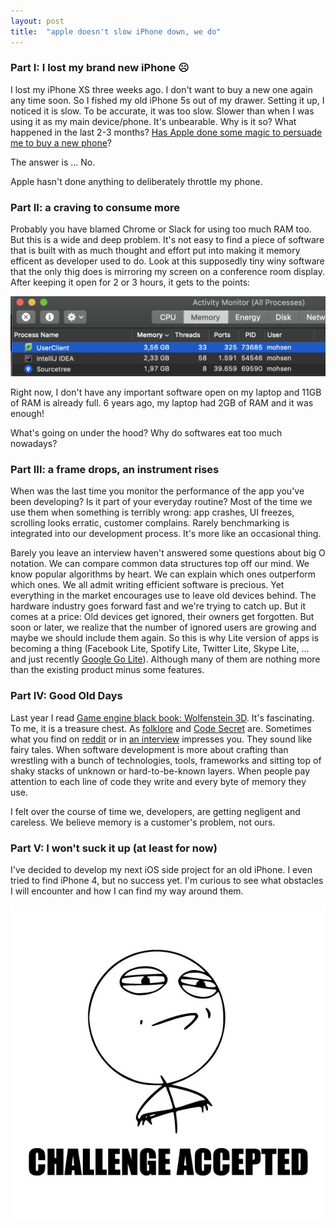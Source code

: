 ```yaml
---
layout: post
title:  "apple doesn't slow iPhone down, we do"
---
```


### Part I: I lost my brand new iPhone ☹️
I lost my iPhone XS three weeks ago. I don't want to buy a new one again any time soon. So I fished my old iPhone 5s out of my drawer. Setting it up, I noticed it is slow. To be accurate, it was too slow. Slower than when I was using it as my main device/phone. It's unbearable. Why is it so? What happened in the last 2-3 months? [Has Apple done some magic to persuade me to buy a new phone](https://webcache.googleusercontent.com/search?q=cache:CNH3hYYmNXEJ:https://www.huffpost.com/entry/apple-new-iphones_n_5967626)?

The answer is ... No.

Apple hasn't done anything to deliberately throttle my phone.

### Part II: a craving to consume more 
Probably you have blamed Chrome or Slack for using too much RAM too. But this is a wide and deep problem. It's not easy to find a piece of software that is built with as much thought and effort put into making it memory efficent as developer used to do. Look at this supposedly tiny winy software that the only thig does is mirroring my screen on a conference room display. After keeping it open for 2 or 3 hours, it gets to the points:

![](https://raw.githubusercontent.com/coybit/coybit.github.io/master/assets/apple_does_not_slow_iphone_down_we_do/activity.png)

Right now, I don't have any important software open on my laptop and 11GB of RAM is already full. 6 years ago, my laptop had 2GB of RAM and it was enough!

What's going on under the hood? Why do softwares eat too much nowadays?

### Part III: a frame drops, an instrument rises 
When was the last time you monitor the performance of the app you've been developing? Is it part of your everyday routine? 
Most of the time we use them when something is terribly wrong: app crashes, UI freezes, scrolling looks erratic, customer complains. Rarely benchmarking is integrated into our development process. It's more like an occasional thing.
 
Barely you leave an interview haven't answered some questions about big O notation. We can compare common data structures top off our mind. We know popular algorithms by heart. We can explain which ones outperform which ones. We all admit writing efficient software is precious. Yet everything in the market encourages use to leave old devices behind. The hardware industry goes forward fast and we're trying to catch up. But it comes at a price: Old devices get ignored, their owners get forgotten.
But soon or later, we realize that the number of ignored users are growing and maybe we should include them again. So this is why Lite version of apps is becoming a thing (Facebook Lite, Spotify Lite, Twitter Lite, Skype Lite, ... and just recently [Google Go Lite](https://play.google.com/store/apps/details?id=com.google.android.apps.searchlite&hl=en)). Although many of them are nothing more than the existing product minus some features.

### Part IV: Good Old Days 
Last year I read [Game engine black book: Wolfenstein 3D](http://fabiensanglard.net/gebbwolf3d/). It's fascinating. To me, it is a treasure chest. As [folklore](https://www.folklore.org/) and [Code Secret](https://www.youtube.com/playlist?list=PLi29TNPrdbwJLiB-VcWSSg-3iNTGJnn_L) are. Sometimes what you find on [reddit](https://www.reddit.com/r/gaming/comments/8ij644/the_bushes_and_clouds_in_super_mario_bros_are_the/) or in [an interview](https://www.theverge.com/2012/4/27/2980806/prince-of-persia-jordan-mechner-narrative-games) impresses you. They sound like fairy tales. When software development is more about crafting than wrestling with a bunch of technologies, tools, frameworks and sitting top of shaky stacks of unknown or hard-to-be-known layers. When people pay attention to each line of code they write and every byte of memory they use. 

I felt over the course of time we, developers, are getting negligent and careless. We believe memory is a customer's problem, not ours. 

### Part V: I won't suck it up (at least for now) 
I've decided to develop my next iOS side project for an old iPhone. I even tried to find iPhone 4, but no success yet. 
I'm curious to see what obstacles I will encounter and how I can find my way around them.

![](https://raw.githubusercontent.com/coybit/coybit.github.io/master/assets/apple_does_not_slow_iphone_down_we_do/challenge.jpg)

